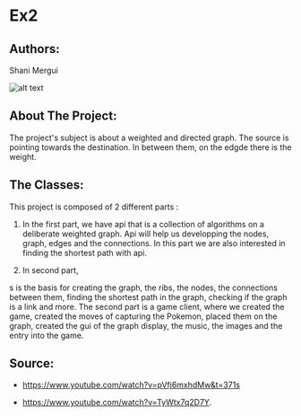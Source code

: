 # Ex2

## Authors:
 Shani Mergui
 
![alt text](https://www.pngitem.com/pimgs/m/117-1172768_pokemon-hd-png-download.png)

## About The Project:

The project's subject is about a weighted and directed graph. The source is pointing towards the destination. In between them, on the edgde there is the weight.

## The Classes:

This project is composed of 2 different parts : 

1) In the first part, we have api that is a collection of algorithms on a deliberate weighted graph.
Api will help us developping the nodes, graph, edges and the connections.
In this part we are also interested in finding the shortest path with api.

2)  In second part, 



s is the basis for creating the graph, the ribs, the nodes, the connections between them, finding the shortest path in the graph, checking if the graph is a link and more. The second part is a game client, where we created the game, created the moves of capturing the Pokemon, placed them on the graph, created the gui of the graph display, the music, the images and the entry into the game.


## Source:

* https://www.youtube.com/watch?v=pVfj6mxhdMw&t=371s 

* https://www.youtube.com/watch?v=TyWtx7q2D7Y.
